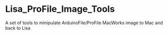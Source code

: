 # Lisa_ProFile_Image_Tools
A set of tools to minipulate ArduinoFile/ProFile MacWorks image to Mac and back to Lisa
